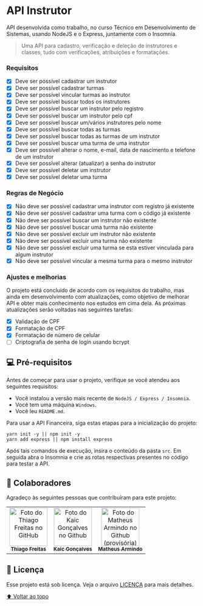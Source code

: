 # API Instrutor
 API desenvolvida como trabalho, no curso Técnico em Desenvolvimento de Sistemas, usando NodeJS e o Express, juntamente com o Insomnia.

> Uma API para cadastro, verificação e deleção de instrutores e classes, tudo com verificações, atribuições e formatações.

### Requisitos

- [X] Deve ser possível cadastrar um instrutor
- [X] Deve ser possível cadastrar turmas
- [X] Deve ser possível vincular turmas ao instrutor
- [X] Deve ser possível buscar todos os instrutores
- [X] Deve ser possível buscar um instrutor pelo registro
- [X] Deve ser possível buscar um instrutor pelo cpf
- [X] Deve ser possível buscar um/vários instrutores pelo nome
- [X] Deve ser possível buscar todas as turmas
- [X] Deve ser possível buscar todas as turmas de um instrutor
- [X] Deve ser possível buscar uma turma de uma instrutor
- [X] Deve ser possível alterar o nome, e-mail, data de nascimento e telefone de um instrutor
- [X] Deve ser possível alterar (atualizar) a senha do instrutor
- [X] Deve ser possível deletar um instrutor
- [X] Deve ser possível deletar uma turma

### Regras de Negócio

- [X] Não deve ser possível cadastrar uma instrutor com registro já existente
- [X] Não deve ser possível cadastrar uma turma com o código já existente
- [X] Não deve ser possível buscar um instrutor não existente
- [X] Não deve ser possível buscar uma turma não existente
- [X] Não deve ser possível excluir um instrutor não existente
- [X] Não deve ser possível excluir uma turma não existente
- [X] Não deve ser possível excluir uma turma se esta estiver vinculada para algum instrutor
- [X] Não deve ser possível vincular a mesma turma para o mesmo instrutor

### Ajustes e melhorias

O projeto está concluído de acordo com os requisitos do trabalho, mas ainda em desenvolvimento com atualizações, como objetivo de melhorar API e obter mais conhecimento nos estudos em cima dela. As próximas atualizações serão voltadas nas seguintes tarefas:

- [x] Validação de CPF
- [x] Formatação de CPF
- [x] Formatação de número de celular
- [ ] Criptografia de senha de login usando bcrypt

## 💻 Pré-requisitos

Antes de começar para usar o projeto, verifique se você atendeu aos seguintes requisitos:
* Você instalou a versão mais recente de `NodeJS / Express / Insomnia`.
* Você tem uma máquina `Windows`.
* Você leu `README.md`.

Para usar a API Financeira, siga estas etapas para a inicialização do projeto:

```
yarn init -y || npm init -y
yarn add express || npm install express
```

Após tais comandos de execução, insira o conteúdo da pasta `src`. Em seguida abra o Insomnia e crie as rotas respectivas presentes no código para testar a API.

## 🤝 Colaboradores

Agradeço às seguintes pessoas que contribuíram para este projeto:

<table>
  <tr>
    <td align="center">
      <a href="https://github.com/thiagofqs">
        <img src="https://avatars.githubusercontent.com/u/39809188?v=4" width="100px;" alt="Foto do Thiago Freitas no GitHub"/><br>
        <sub>
          <b>Thiago Freitas</b>
        </sub>
      </a>
    </td>
    <td align="center">
      <a href="https://github.com/Kaic-2004">
        <img src="https://avatars.githubusercontent.com/u/100730175?v=4" width="100px;" alt="Foto do Kaic Gonçalves no Github"/><br>
        <sub>
          <b>Kaic Gonçalves</b>
        </sub>
      </a>
    </td>
    <td align="center">
      <a href="#">
        <img src="https://colorir.me/wp-content/uploads/2021/07/Letra-M-1.jpg" width="100px;" alt="Foto do Matheus Armindo no Github (provisória)"/><br>
        <sub>
          <b>Matheus Armindo</b>
        </sub>
      </a>
    </td>
  </tr>
</table>

## 📝 Licença

Esse projeto está sob licença. Veja o arquivo [LICENÇA](LICENSE.md) para mais detalhes.

[⬆ Voltar ao topo](#api_instrutor)<br>